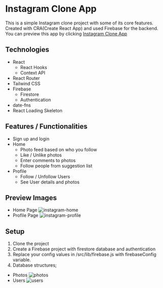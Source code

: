 # Instagram Clone App

This is a simple Instagram clone project with some of its core features. Created with CRA(Create React App) and used Firebase for the backend.
You can preview this app by clicking [Instagram Clone App](https://serhatcann-clone.vercel.app)

## Technologies

- React
  - React Hooks
  - Context API
- React Router
- Tailwind CSS
- Firebase
  - Firestore
  - Authentication
- date-fns
- React Loading Skeleton

## Features / Functionalities

- Sign up and login
- Home
  - Photo feed based on who you follow
  - Like / Unlike photos
  - Enter comments to photos
  - Follow people from suggestion list
- Profile
  - Follow / Unfollow Users
  - See User details and photos

## Preview Images

- Home Page
![instagram-home](https://user-images.githubusercontent.com/48242223/160870129-ed22f893-629f-452b-865e-05cd4479a89f.png)
- Profile Page
![instagram-profile](https://user-images.githubusercontent.com/48242223/160870210-1dffdef9-d3d6-4c65-bc7c-45b4c84fba9e.png)



## Setup

1. Clone the project
2. Create a Firebase project with firestore database and authentication
3. Replace your config values in /src/lib/firebase.js with firebaseConfig variable.
4. Database structures;
  - Photos
  ![photos](https://user-images.githubusercontent.com/48242223/160868918-3125446d-5dc8-4f64-b280-d7ab37a86946.png)
  - Users
  ![users](https://user-images.githubusercontent.com/48242223/160869131-393bf793-b396-460a-bc74-37f449cf7bc3.png)

